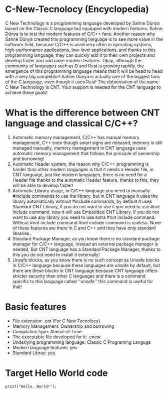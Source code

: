 # C-New-Tecnolocy (Encyclopedia)
C New Technology is a programming language developed by Sahne Dünya based on the Classic C language but equipped with modern features. Sahne Dünya is to test the modern features of C/C++ fans. Another reason why Sahne Dünya created this programming language is to see more value in the software field, because C/C++ is used very often in operating systems, high-performance applications, low-level applications, and thanks to this programming language, they can quickly add it to their own projects and develop faster and add more modern features. Okay, although the community of languages ​​such as D and Rust is growing rapidly, the emergence of this programming language means that it will be head to head with a very big competitor! Sahne Dünya is actually one of the biggest fans of the C language, even though it uses Rust! The abbreviation of the name C New Technology is CNT. Your support is needed for the CNT language to achieve these goals!

# What is the difference between CNT language and classical C/C++?
1. Automatic memory management, C/C++ has manual memory management, C++ even though smart signs are released, memory is still managed manually, memory management in CNT language uses automatic memory management that follows the principle of ownership and borrowing!
2. Automatic Header system, the reason why C/C++ programming is harder than other modern languages ​​is that it needs a Header file, in CNT language, just like modern languages, there is no need for a Header file thanks to the automatic Header feature, thanks to this, they will be able to develop faster!
3. Automatic Library usage, in C/C++ language you need to manually #include commands to use the library, but in CNT language it uses the library automatically without #include commands, by default it uses Standard CNT Library, if you do not want to use it you need to use #not include <standard c libray> command, now it will use Embedded CNT Library, if you do not want to use any library you need to use extra #not include <embedded c libray> command. Without #not include <standard c libray> command #not include <embedded c libray> command is useless. None of these features are there in C and C++ and they have only standard libraries.
4. Standard Package Manager, as you know there is no standard package manager for C/C++ language, instead an external package manager is needed, But CNT language has a Standard Package Manager, thanks to this you do not need to install it externally!
5. Unsafe blocks, as you know there is no such concept as Unsafe blocks in C/C++ language because these languages ​​are unsafe by default, but there are these blocks in CNT language because CNT language offers stricter security than other C languages ​​and there is a command specific to this language called ''unsafe'' this command is useful for that!

# Basic features
* File extension: .cnt (For C New Tecnolocy)
* Memory Management: Ownership and borrowing
* Compilation type: Ahead-of-Time
* The executable file developed for it: .cnew
* Underlying programming language: Classic C Programing Languge
* Modern language features: yes
* Standard Libray: yes

# Target Hello World code
```
print("Hello, World!");
